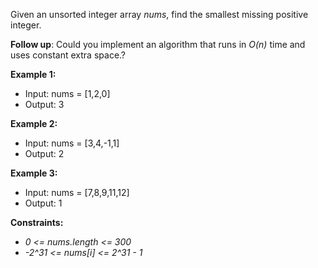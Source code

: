 Given an unsorted integer array _nums_, find the smallest missing positive integer.

**Follow up**: Could you implement an algorithm that runs in _O(n)_ time and uses constant extra space.?

**Example 1:**

- Input: nums = [1,2,0]
- Output: 3

**Example 2:**

- Input: nums = [3,4,-1,1]
- Output: 2

**Example 3:**

- Input: nums = [7,8,9,11,12]
- Output: 1

**Constraints:**

- _0 <= nums.length <= 300_
- _-2^31 <= nums[i] <= 2^31 - 1_
